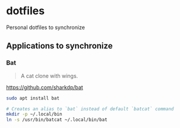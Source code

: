 # dotfiles
Personal dotfiles to synchronize

## Applications to synchronize

### Bat

> A cat clone with wings.

https://github.com/sharkdp/bat
```sh
sudo apt install bat

# Creates an alias to `bat` instead of default `batcat` command
mkdir -p ~/.local/bin
ln -s /usr/bin/batcat ~/.local/bin/bat
```

